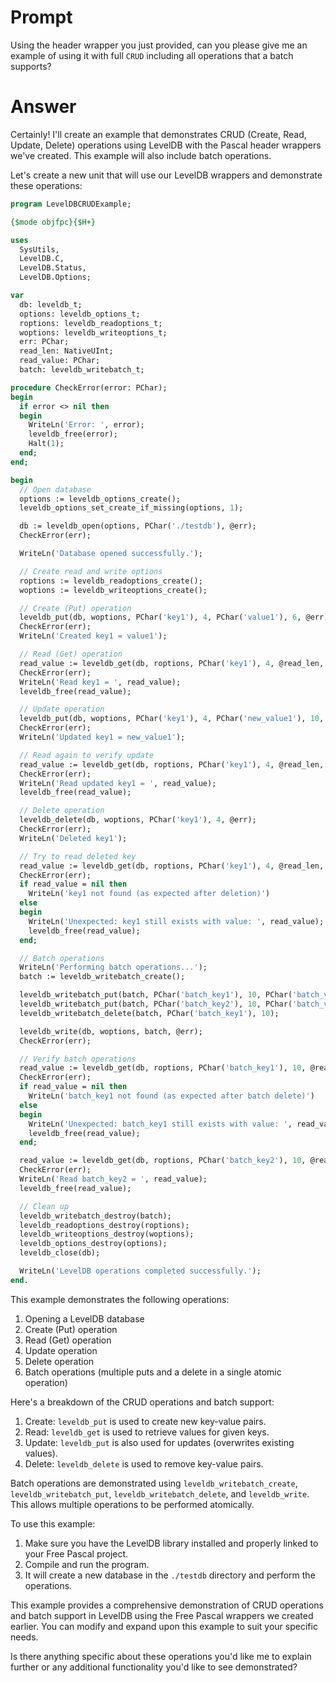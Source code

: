 # Prompt

Using the header wrapper you just provided, can you please give me an example of using it with full `CRUD` including all operations that a batch supports?

# Answer

Certainly! I'll create an example that demonstrates CRUD (Create, Read, Update, Delete) operations using LevelDB with the Pascal header wrappers we've created. This example will also include batch operations.

Let's create a new unit that will use our LevelDB wrappers and demonstrate these operations:



```pascal
program LevelDBCRUDExample;

{$mode objfpc}{$H+}

uses
  SysUtils,
  LevelDB.C,
  LevelDB.Status,
  LevelDB.Options;

var
  db: leveldb_t;
  options: leveldb_options_t;
  roptions: leveldb_readoptions_t;
  woptions: leveldb_writeoptions_t;
  err: PChar;
  read_len: NativeUInt;
  read_value: PChar;
  batch: leveldb_writebatch_t;

procedure CheckError(error: PChar);
begin
  if error <> nil then
  begin
    WriteLn('Error: ', error);
    leveldb_free(error);
    Halt(1);
  end;
end;

begin
  // Open database
  options := leveldb_options_create();
  leveldb_options_set_create_if_missing(options, 1);

  db := leveldb_open(options, PChar('./testdb'), @err);
  CheckError(err);

  WriteLn('Database opened successfully.');

  // Create read and write options
  roptions := leveldb_readoptions_create();
  woptions := leveldb_writeoptions_create();

  // Create (Put) operation
  leveldb_put(db, woptions, PChar('key1'), 4, PChar('value1'), 6, @err);
  CheckError(err);
  WriteLn('Created key1 = value1');

  // Read (Get) operation
  read_value := leveldb_get(db, roptions, PChar('key1'), 4, @read_len, @err);
  CheckError(err);
  WriteLn('Read key1 = ', read_value);
  leveldb_free(read_value);

  // Update operation
  leveldb_put(db, woptions, PChar('key1'), 4, PChar('new_value1'), 10, @err);
  CheckError(err);
  WriteLn('Updated key1 = new_value1');

  // Read again to verify update
  read_value := leveldb_get(db, roptions, PChar('key1'), 4, @read_len, @err);
  CheckError(err);
  WriteLn('Read updated key1 = ', read_value);
  leveldb_free(read_value);

  // Delete operation
  leveldb_delete(db, woptions, PChar('key1'), 4, @err);
  CheckError(err);
  WriteLn('Deleted key1');

  // Try to read deleted key
  read_value := leveldb_get(db, roptions, PChar('key1'), 4, @read_len, @err);
  CheckError(err);
  if read_value = nil then
    WriteLn('key1 not found (as expected after deletion)')
  else
  begin
    WriteLn('Unexpected: key1 still exists with value: ', read_value);
    leveldb_free(read_value);
  end;

  // Batch operations
  WriteLn('Performing batch operations...');
  batch := leveldb_writebatch_create();

  leveldb_writebatch_put(batch, PChar('batch_key1'), 10, PChar('batch_value1'), 12);
  leveldb_writebatch_put(batch, PChar('batch_key2'), 10, PChar('batch_value2'), 12);
  leveldb_writebatch_delete(batch, PChar('batch_key1'), 10);

  leveldb_write(db, woptions, batch, @err);
  CheckError(err);

  // Verify batch operations
  read_value := leveldb_get(db, roptions, PChar('batch_key1'), 10, @read_len, @err);
  CheckError(err);
  if read_value = nil then
    WriteLn('batch_key1 not found (as expected after batch delete)')
  else
  begin
    WriteLn('Unexpected: batch_key1 still exists with value: ', read_value);
    leveldb_free(read_value);
  end;

  read_value := leveldb_get(db, roptions, PChar('batch_key2'), 10, @read_len, @err);
  CheckError(err);
  WriteLn('Read batch_key2 = ', read_value);
  leveldb_free(read_value);

  // Clean up
  leveldb_writebatch_destroy(batch);
  leveldb_readoptions_destroy(roptions);
  leveldb_writeoptions_destroy(woptions);
  leveldb_options_destroy(options);
  leveldb_close(db);

  WriteLn('LevelDB operations completed successfully.');
end.

```

This example demonstrates the following operations:

1. Opening a LevelDB database
2. Create (Put) operation
3. Read (Get) operation
4. Update operation
5. Delete operation
6. Batch operations (multiple puts and a delete in a single atomic operation)

Here's a breakdown of the CRUD operations and batch support:

1. Create: `leveldb_put` is used to create new key-value pairs.
2. Read: `leveldb_get` is used to retrieve values for given keys.
3. Update: `leveldb_put` is also used for updates (overwrites existing values).
4. Delete: `leveldb_delete` is used to remove key-value pairs.

Batch operations are demonstrated using `leveldb_writebatch_create`, `leveldb_writebatch_put`, `leveldb_writebatch_delete`, and `leveldb_write`. This allows multiple operations to be performed atomically.

To use this example:

1. Make sure you have the LevelDB library installed and properly linked to your Free Pascal project.
2. Compile and run the program.
3. It will create a new database in the `./testdb` directory and perform the operations.

This example provides a comprehensive demonstration of CRUD operations and batch support in LevelDB using the Free Pascal wrappers we created earlier. You can modify and expand upon this example to suit your specific needs.

Is there anything specific about these operations you'd like me to explain further or any additional functionality you'd like to see demonstrated?
